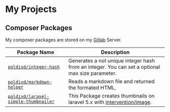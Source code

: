 # My Projects


## Composer Packages

My  composer packages are stored on my [Gitlab](https://gitlab.com) Server.

| Package Name                             | Description                              |
| ---------------------------------------- | ---------------------------------------- |
| [`poldixd/integer-hash`](https://repo.poltmann.com/nils.poltmann/integer-hash) | Generates a not unique integer hash from an integer. You can set a optional max size parameter. |
| [`poldixd/markdown-helper`](https://repo.poltmann.com/nils.poltmann/markdown-helper) | Reads a markdown file and returned the formated HTML. |
| [`poldixd/laravel-simple-thumbnailer`](https://repo.poltmann.com/nils.poltmann/laravel-simple-thumbnailer) | This Package creates thumbnails on laravel 5.x with [intervention/image](http://image.intervention.io/). |
